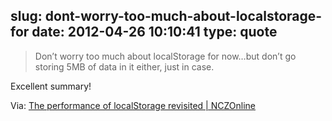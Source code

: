 slug: dont-worry-too-much-about-localstorage-for
date: 2012-04-26 10:10:41
type: quote
---

> Don’t worry too much about localStorage for now…but don’t go storing 5MB of data in it either, just in case.

Excellent summary!

 Via: [The performance of localStorage revisited | NCZOnline](http://www.nczonline.net/blog/2012/04/25/the-performance-of-localstorage-revisited/?utm_source=feedburner&utm_medium=feed&utm_campaign=Feed:%20nczonline%20(NCZOnline%20-%20The%20Official%20Web%20Site%20of%20Nicholas%20C.%20Zakas))
